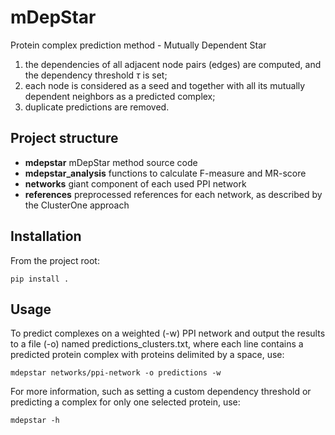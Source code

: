 # mDepStar

Protein complex prediction method - Mutually Dependent Star

1. the dependencies of all adjacent node pairs (edges) are computed, and the dependency threshold $\tau$ is set;
2. each node is considered as a seed and together with all its mutually dependent neighbors as a predicted complex;
3. duplicate predictions are removed.

## Project structure
- **mdepstar** mDepStar method source code
- **mdepstar_analysis** functions to calculate F-measure and MR-score
- **networks** giant component of each used PPI network
- **references** preprocessed references for each network, as described by the ClusterOne approach

## Installation
From the project root:
```
pip install .
```

## Usage
To predict complexes on a weighted (-w) PPI network and output the results to a file (-o) named predictions_clusters.txt, where each line contains a predicted protein complex with proteins delimited by a space, use:
```
mdepstar networks/ppi-network -o predictions -w
```
For more information, such as setting a custom dependency threshold or predicting a complex for only one selected protein, use:
```
mdepstar -h
```
